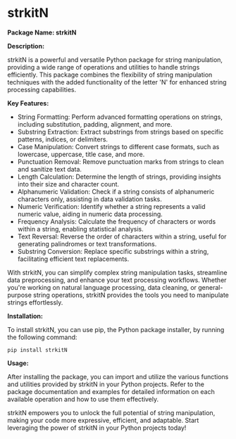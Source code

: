 # strkitN

**Package Name: strkitN**

**Description:**

strkitN is a powerful and versatile Python package for string manipulation, providing a wide range of operations and utilities to handle strings efficiently. This package combines the flexibility of string manipulation techniques with the added functionality of the letter 'N' for enhanced string processing capabilities.

**Key Features:**

- String Formatting: Perform advanced formatting operations on strings, including substitution, padding, alignment, and more.
- Substring Extraction: Extract substrings from strings based on specific patterns, indices, or delimiters.
- Case Manipulation: Convert strings to different case formats, such as lowercase, uppercase, title case, and more.
- Punctuation Removal: Remove punctuation marks from strings to clean and sanitize text data.
- Length Calculation: Determine the length of strings, providing insights into their size and character count.
- Alphanumeric Validation: Check if a string consists of alphanumeric characters only, assisting in data validation tasks.
- Numeric Verification: Identify whether a string represents a valid numeric value, aiding in numeric data processing.
- Frequency Analysis: Calculate the frequency of characters or words within a string, enabling statistical analysis.
- Text Reversal: Reverse the order of characters within a string, useful for generating palindromes or text transformations.
- Substring Conversion: Replace specific substrings within a string, facilitating efficient text replacements.

With strkitN, you can simplify complex string manipulation tasks, streamline data preprocessing, and enhance your text processing workflows. Whether you're working on natural language processing, data cleaning, or general-purpose string operations, strkitN provides the tools you need to manipulate strings effortlessly.

**Installation:**

To install strkitN, you can use pip, the Python package installer, by running the following command:

```
pip install strkitN
```

**Usage:**

After installing the package, you can import and utilize the various functions and utilities provided by strkitN in your Python projects. Refer to the package documentation and examples for detailed information on each available operation and how to use them effectively.

strkitN empowers you to unlock the full potential of string manipulation, making your code more expressive, efficient, and adaptable. Start leveraging the power of strkitN in your Python projects today!